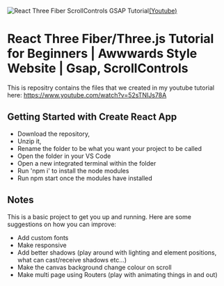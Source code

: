![React Three Fiber ScrollControls GSAP Tutorial](https://raw.githubusercontent.com/lilsugsy/R3F-Tutorial---Robot-Project/main/r3f-thumb.jpg)[(Youtube)](https://www.youtube.com/watch?v=52sTNIJs78A)

# React Three Fiber/Three.js Tutorial for Beginners | Awwwards Style Website | Gsap, ScrollControls

This is repositry contains the files that we created in my youtube tutorial here: https://www.youtube.com/watch?v=52sTNIJs78A

## Getting Started with Create React App
- Download the repository, 
- Unzip it, 
- Rename the folder to be what you want your project to be called
- Open the folder in your VS Code
- Open a new integrated terminal within the folder
- Run 'npm i' to install the node modules
- Run npm start once the modules have installed

## Notes
This is a basic project to get you up and running. Here are some suggestions on how you can improve:
- Add custom fonts
- Make responsive
- Add better shadows (play around with lighting and element positions, what can cast/receive shadows etc...)
- Make the canvas background change colour on scroll
- Make multi page using Routers (play with animating things in and out)
